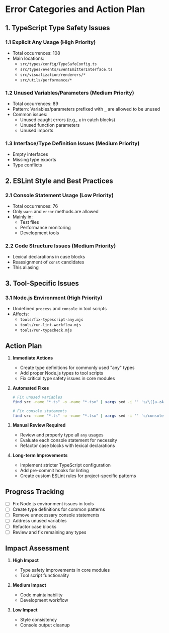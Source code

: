 # Error Categories and Action Plan

## 1. TypeScript Type Safety Issues

### 1.1 Explicit Any Usage (High Priority)

- Total occurrences: 108
- Main locations:
  - `src/types/config/TypeSafeConfig.ts`
  - `src/types/events/EventEmitterInterface.ts`
  - `src/visualization/renderers/*`
  - `src/utils/performance/*`

### 1.2 Unused Variables/Parameters (Medium Priority)

- Total occurrences: 89
- Pattern: Variables/parameters prefixed with `_` are allowed to be unused
- Common issues:
  - Unused caught errors (e.g., `e` in catch blocks)
  - Unused function parameters
  - Unused imports

### 1.3 Interface/Type Definition Issues (Medium Priority)

- Empty interfaces
- Missing type exports
- Type conflicts

## 2. ESLint Style and Best Practices

### 2.1 Console Statement Usage (Low Priority)

- Total occurrences: 76
- Only `warn` and `error` methods are allowed
- Mainly in:
  - Test files
  - Performance monitoring
  - Development tools

### 2.2 Code Structure Issues (Medium Priority)

- Lexical declarations in case blocks
- Reassignment of `const` candidates
- This aliasing

## 3. Tool-Specific Issues

### 3.1 Node.js Environment (High Priority)

- Undefined `process` and `console` in tool scripts
- Affects:
  - `tools/fix-typescript-any.mjs`
  - `tools/run-lint-workflow.mjs`
  - `tools/run-typecheck.mjs`

## Action Plan

1. **Immediate Actions**

   - Create type definitions for commonly used "any" types
   - Add proper Node.js types to tool scripts
   - Fix critical type safety issues in core modules

2. **Automated Fixes**

   ```bash
   # Fix unused variables
   find src -name "*.ts" -o -name "*.tsx" | xargs sed -i '' 's/\([a-zA-Z]\+\) is defined but never used/\_\1 is defined but never used/g'

   # Fix console statements
   find src -name "*.ts" -o -name "*.tsx" | xargs sed -i '' 's/console\.\(log\|info\|debug\)/console.warn/g'
   ```

3. **Manual Review Required**

   - Review and properly type all `any` usages
   - Evaluate each console statement for necessity
   - Refactor case blocks with lexical declarations

4. **Long-term Improvements**
   - Implement stricter TypeScript configuration
   - Add pre-commit hooks for linting
   - Create custom ESLint rules for project-specific patterns

## Progress Tracking

- [ ] Fix Node.js environment issues in tools
- [ ] Create type definitions for common patterns
- [ ] Remove unnecessary console statements
- [ ] Address unused variables
- [ ] Refactor case blocks
- [ ] Review and fix remaining any types

## Impact Assessment

1. **High Impact**

   - Type safety improvements in core modules
   - Tool script functionality

2. **Medium Impact**

   - Code maintainability
   - Development workflow

3. **Low Impact**
   - Style consistency
   - Console output cleanup
